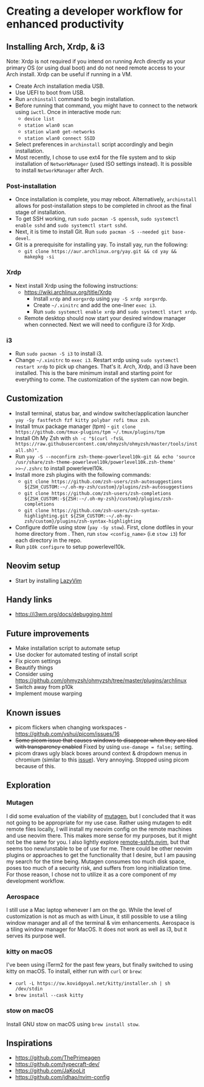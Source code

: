 # Creating a developer workflow for enhanced productivity
## Installing Arch, Xrdp, & i3
Note: Xrdp is not required if you intend on running Arch directly as your primary OS (or using dual boot) and do not need remote access to your Arch install. Xrdp can be useful if running in a VM.
- Create Arch installation media USB.
- Use UEFI to boot from USB.
- Run `archinstall` command to begin installation.
- Before running that command, you might have to connect to the network using `iwctl`. Once in interactive mode run:
  - `device list`
  - `station wlan0 scan`
  - `station wlan0 get-networks`
  - `station wlan0 connect SSID`
- Select preferences in `archinstall` script accordingly and begin installation.
- Most recently, I chose to use ext4 for the file system and to skip installation of `NetworkManager` (used ISO settings instead). It is possible to install `NetworkManager` after Arch.
### Post-installation
- Once installation is complete, you may reboot. Alternatively, `archinstall` allows for post-installation steps to be completed in chroot as the final stage of installation.
- To get SSH working, run `sudo pacman -S openssh`, `sudo systemctl enable sshd` and `sudo systemctl start sshd`.
- Next, it is time to install Git. Run `sudo pacman -S --needed git base-devel`.
- Git is a prerequisite for installing yay. To install yay, run the following:
  - `git clone https://aur.archlinux.org/yay.git && cd yay && makepkg -si`
### Xrdp
- Next install Xrdp using the following instructions:
  - https://wiki.archlinux.org/title/Xrdp
    - Install `xrdp` and `xorgxrdp` using `yay -S xrdp xorgxrdp`.
    - Create `~/.xinitrc` and add the one-liner `exec i3`.
    - Run `sudo systemctl enable xrdp` and `sudo systemctl start xrdp`.
  - Remote desktop should now start your desired window manager when connected. Next we will need to configure i3 for Xrdp.
### i3
- Run `sudo pacman -S i3` to install i3.
- Change `~/.xinitrc` to `exec i3`. Restart xrdp using `sudo systemctl restart xrdp` to pick up changes.
That's it. Arch, Xrdp, and i3 have been installed. This is the bare minimum install and starting point for everything to come. The customization of the system can now begin.
## Customization
- Install terminal, status bar, and window switcher/application launcher `yay -Sy fastfetch fzf kitty polybar rofi tmux zsh`.
- Install tmux package manager (tpm) - `git clone https://github.com/tmux-plugins/tpm ~/.tmux/plugins/tpm`
- Install Oh My Zsh with `sh -c "$(curl -fsSL https://raw.githubusercontent.com/ohmyzsh/ohmyzsh/master/tools/install.sh)"`.
- Run `yay -S --noconfirm zsh-theme-powerlevel10k-git && echo 'source /usr/share/zsh-theme-powerlevel10k/powerlevel10k.zsh-theme' >>~/.zshrc` to install powerlevel10k.
- Install more zsh plugins with the following commands:
  - `git clone https://github.com/zsh-users/zsh-autosuggestions ${ZSH_CUSTOM:-~/.oh-my-zsh/custom}/plugins/zsh-autosuggestions`
  - `git clone https://github.com/zsh-users/zsh-completions ${ZSH_CUSTOM:-${ZSH:-~/.oh-my-zsh}/custom}/plugins/zsh-completions`
  - `git clone https://github.com/zsh-users/zsh-syntax-highlighting.git ${ZSH_CUSTOM:-~/.oh-my-zsh/custom}/plugins/zsh-syntax-highlighting`
- Configure dotfile using stow (`yay -Sy stow`). First, clone dotfiles in your home directory from <link>. Then, run `stow <config_name>` (i.e `stow i3`) for each directory in the repo.
- Run `p10k configure` to setup powerlevel10k.
## Neovim setup
- Start by installing [LazyVim](https://www.lazyvim.org/installation)

## Handy links
- https://i3wm.org/docs/debugging.html

## Future improvements
- Make installation script to automate setup
- Use docker for automated testing of install script
- Fix picom settings
- Beautify things
- Consider using https://github.com/ohmyzsh/ohmyzsh/tree/master/plugins/archlinux
- Switch away from p10k
- Implement mouse warping

## Known issues
- picom flickers when changing workspaces - https://github.com/yshui/picom/issues/16
- ~~Some picom issue that causes windows to disappear when they are tiled with transparency enabled~~ Fixed by using `use-damage = false;` setting.
- picom draws ugly black boxes around context & dropdown menus in chromium (similar to this [issue](https://github.com/orgs/regolith-linux/discussions/949)). Very annoying. Stopped using picom because of this.

## Exploration
### Mutagen
I did some evaluation of the viability of [mutagen](https://mutagen.io), but I concluded that it was not going to be appropriate for my use case. Rather using mutagen to edit remote files locally, I will install my neovim config on the remote machines and use neovim there. This makes more sense for my purposes, but it might not be the same for you. I also lightly explore [remote-sshfs.nvim](https://github.com/nosduco/remote-sshfs.nvim), but that seems too new/unstable to be of use for me. There could be other neovim plugins or approaches to get the functionality that I desire, but I am pausing my search for the time being. Mutagen consumes too much disk space, poses too much of a security risk, and suffers from long initialization time. For those reason, I chose not to utilize it as a core component of my development workflow.

### Aerospace
I still use a Mac laptop whenever I am on the go. While the level of customization is not as much as with Linux, it still possible to use a tiling window manager and all of the terminal & vim enhancements. Aerospace is a tiling window manager for MacOS. It does not work as well as i3, but it serves its purpose well.

### kitty on macOS
I've been using iTerm2 for the past few years, but finally switched to using kitty on macOS. To install, either run with `curl` or `brew`:
- `curl -L https://sw.kovidgoyal.net/kitty/installer.sh | sh /dev/stdin`
- `brew install --cask kitty`

### stow on macOS
Install GNU stow on macOS using `brew install stow`.

## Inspirations
- https://github.com/ThePrimeagen
- https://github.com/typecraft-dev/
- https://github.com/JaKooLit
- https://github.com/jdhao/nvim-config
